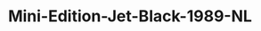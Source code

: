 ---
    title: Mini-Edition-Jet-Black-1989-NL
    slug: Mini-Edition-Jet-Black-1989-NL
    description:
    code: Mini-Edition-Jet-Black-1989-NL
    image: https://cmdiy-archive.s3.us-east-1.amazonaws.com/adverts/images/Mini-Edition-Jet-Black-1989-NL.jpeg
    download: https://cmdiy-archive.s3.us-east-1.amazonaws.com/adverts/documents/Mini-Edition-Jet-Black-1989-NL.pdf
---
